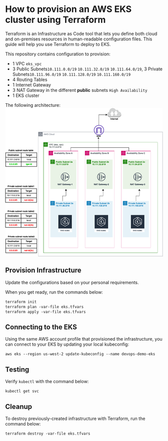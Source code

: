 # How to provision an AWS EKS cluster using Terraform
Terraform is an Infrastructure as Code tool that lets you define both cloud and on-premises resources in human-readable configuration files. This guide will help you use Terraform to deploy to EKS.

This repository contains configuration to provision:
+ 1 VPC `eks_vpc`
+ 3 Public Subnets`10.111.0.0/19` `10.111.32.0/19` `10.111.64.0/19`, 3 Private Subnets`10.111.96.0/19` `10.111.128.0/19` `10.111.160.0/19`
+ 4 Routing Tables
+ 1 Internet Gateway
+ 3 NAT Gateway in the different **public** subnets `High Availability`
+ 1 EKS cluster 

The following architecture:
![alt text](pictures/terraform-provision-eks1.png)

## Provision Infrastructure
Update the configurations based on your personal requirements.

When you get ready, run the commands below:
```
terraform init
terraform plan -var-file eks.tfvars
terraform apply -var-file eks.tfvars
```

## Connecting to the EKS
Using the same AWS account profile that provisioned the infrastructure, you can connect to your EKS by updating your local kubeconfig:
```
aws eks --region us-west-2 update-kubeconfig --name devops-demo-eks
```

## Testing
Verify `kubectl` with the command below:
```
kubectl get svc
```

## Cleanup
To destroy previously-created infrastructure with Terraform, run the command below:
```
terraform destroy -var-file eks.tfvars
```
